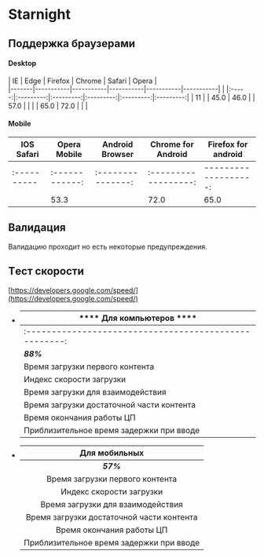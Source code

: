 # Starnight

##  Поддержка браузерами     


#### Desktop 
|   IE  |   Edge    |   Firefox |   Chrome  |  Safari   |   Opera   |   
|-------|-----------|-----------|-----------|-----------|-----------|   |
|:-----:|:---------:|:---------:|:---------:|:---------:|:---------:|
| 11    |           |    45.0   |    46.0   |           |    57.0   |
|       |           |    65.0   |    72.0   |           |           |

    


#### Mobile 
| IOS Safari | Opera Mobile | Android Browser | Chrome for Android | Firefox for android |
|------------|--------------|-----------------|--------------------|---------------------|
|:---------- |:------------:|:---------------:|:------------------:| -------------------:|
|            |     53.3     |                 |         72.0       |          65.0       |


##  Валидация    
Валидацию проходит но есть некоторые предупреждения.

## Tест скорости    
[https://developers.google.com/speed/](https://developers.google.com/speed/)


*   |  **** Для компьютеров ****                           |
    |------------------------------------------------------|
    |:----------------------------------------------------:|
    |   ***88%***                                          |    
    | Время загрузки первого контента           | 0,6 сек. |
    | Индекс скорости загрузки                  | 1,7 сек. |
    | Время загрузки для взаимодействия         | 2,3 сек. |
    | Время загрузки достаточной части контента | 1,4 сек. |
    | Время окончания работы ЦП                 | 2,2 сек. |
    | Приблизительное время задержки при вводе  | 10 мс    |

*   |       ****Для мобильных****                          |
    |:----------------------------------------------------:|     
    |   ***57%***                                          |     
    | Время загрузки первого контента           | 2,0 сек. |
    | Индекс скорости загрузки                  | 4,4 сек. |
    | Время загрузки для взаимодействия         | 10,5 сек.|
    | Время загрузки достаточной части контента | 5,6 сек. |
    | Время окончания работы ЦП                 | 5,6 сек. |
    | Приблизительное время задержки при вводе  | 220 мс   |

